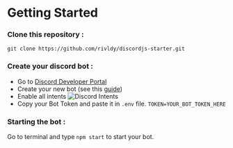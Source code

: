 # Getting Started
### Clone this repository :

    git clone https://github.com/rivldy/discordjs-starter.git
### Create your discord bot :

 - Go to [Discord Developer Portal](https://discord.com/developers/applications)
 - Create your new bot (see this [guide](https://discord.com/developers/docs/intro))
 - Enable all intents
 ![Discord Intents](https://iili.io/2tFtIi7.png)
 - Copy your Bot Token and paste it in `.env` file.
 `TOKEN=YOUR_BOT_TOKEN_HERE`

### Starting the bot :
Go to terminal and type `npm start` to start your bot.
